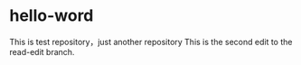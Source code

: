 # hello-word
This is test repository，just another repository
This is the second edit to the read-edit branch.
